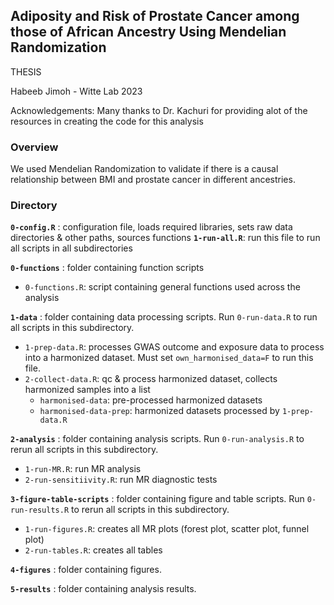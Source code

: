 ## Adiposity and Risk of Prostate Cancer among those of African Ancestry Using Mendelian Randomization
THESIS

Habeeb Jimoh - Witte Lab 2023

Acknowledgements: Many thanks to Dr. Kachuri for providing alot of the resources in creating the code for this analysis

### Overview
We used Mendelian Randomization to validate if there is a causal relationship between BMI and prostate cancer in different ancestries.

### Directory
**`0-config.R`** : configuration file, loads required libraries, sets raw data directories & other paths, sources functions
**`1-run-all.R`**: run this file to run all scripts in all subdirectories


**`0-functions`** : folder containing function scripts
* `0-functions.R`: script containing general functions used across the analysis


**`1-data`** : folder containing data processing scripts. Run `0-run-data.R` to run all scripts in this subdirectory.
* `1-prep-data.R`: processes GWAS outcome and exposure data to process into a harmonized dataset. Must set `own_harmonised_data=F` to run this file.
* `2-collect-data.R`: qc & process harmonized dataset, collects harmonized samples into a list
  * `harmonised-data`: pre-processed harmonized datasets
  * `harmonised-data-prep`: harmonized datasets processed by `1-prep-data.R`


**`2-analysis`** : folder containing analysis scripts. Run `0-run-analysis.R` to rerun all scripts in this subdirectory.
* `1-run-MR.R`: run MR analysis
* `2-run-sensitiivity.R`: run MR diagnostic tests


**`3-figure-table-scripts`** : folder containing figure and table scripts. Run `0-run-results.R` to rerun all scripts in this subdirectory.
* `1-run-figures.R`: creates all MR plots (forest plot, scatter plot, funnel plot)
* `2-run-tables.R`: creates all tables


**`4-figures`** : folder containing figures. 


**`5-results`** : folder containing analysis results.
